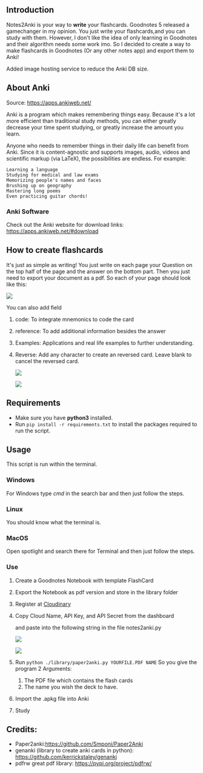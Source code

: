 
## Introduction

Notes2Anki is your way to **write** your flashcards. Goodnotes 5 released a gamechanger in my opinion. You just write your flashcards,and you can study with them.
However, I don't like the idea of only learning in Goodnotes and their algorithm needs some work imo.
So I decided to create a way to make flashcards in Goodnotes (Or any other notes app) and export them to Anki!

Added image hosting service to reduce the Anki DB size.



## About Anki
Source: https://apps.ankiweb.net/

 Anki is a program which makes remembering things easy. Because it's a lot more efficient than traditional study methods, you can either greatly decrease your time spent studying, or greatly increase the amount you learn.

Anyone who needs to remember things in their daily life can benefit from Anki. Since it is content-agnostic and supports images, audio, videos and scientific markup (via LaTeX), the possibilities are endless.
For example:

    Learning a language
    Studying for medical and law exams
    Memorizing people's names and faces
    Brushing up on geography
    Mastering long poems
    Even practicing guitar chords!

### Anki Software

Check out the Anki website for download links: https://apps.ankiweb.net/#download

## How to create flashcards

It's just as simple as writing!
You just write on each page your Question on the top half of the page
and the answer on the bottom part.
Then you just need to export your document as a pdf.
So each of your page should look like this:

![](https://i.imgur.com/KZjVKMa.png)

You can also add field

1. code: To integrate mnemonics to code the card

2. reference: To add additional information besides the answer

3. Examples: Applications and real life examples to further understanding.

4. Reverse:  Add any character to create an reversed card. Leave blank to cancel the reversed card.

   ![](https://i.imgur.com/nmgtJiY.png)

   ![](https://i.imgur.com/3VpuZkk.png)

## Requirements

- Make sure you have **python3** installed.
- Run `pip install -r requirements.txt`
   to install the packages required to run the script.

## Usage

This script is run within the terminal.
### Windows
For Windows type _cmd_ in the search bar and then just follow the steps.
### Linux
You should know what the terminal is.

### MacOS
Open spotlight and search there for Terminal and then just follow the steps.

### Use

1. Create a Goodnotes Notebook with template FlashCard

2. Export the Notebook as pdf version and store in the library folder

3. Register at [Cloudinary](https://cloudinary.com)

4. Copy Cloud Name, API Key, and API Secret from the dashboard 

   and paste into the following string in the file notes2anki.py

   ![](https://i.imgur.com/WWNMrhP.png)

   ![](https://i.imgur.com/f9lmFPQ.png)

1. Run `python ./library/paper2anki.py YOURFILE.PDF NAME`
   So you give the program 2 Arguments:
   
   1. The PDF file which contains the flash cards
   2. The name you wish the deck to have.
   
6. Import the .apkg file into Anki

3. Study

## Credits:

- Paper2anki:https://github.com/Smponi/Paper2Anki
- genanki (library to create anki cards in python): https://github.com/kerrickstaley/genanki
- pdfrw great pdf library: https://pypi.org/project/pdfrw/
